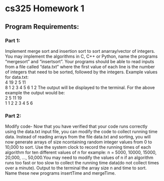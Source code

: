 # cs325 Homework 1
## Program Requirements:
### Part 1:
Implement merge sort and insertion sort to sort anarray/vector of integers.  You may implement the algorithms in C, C++ or Python, name the programs “mergesort” and “insertsort”. Your programs should be able to read inputs from a file called “data.txt” where the first value of each line is the number of integers that need to be sorted, followed by the integers. Example values for data.txt:  
4 19 2 5 11  
8 1 2 3 4 5 6 1 2
The output will be displayed to the terminal. For the above example the output would be:  
2 5 11 19  
1 1 2 2 3 4 5 6   
### Part 2:
Modify code- Now that you have verified that your code runs correctly using the data.txt input file, you can modify the code to collect running time data.  Instead of reading arrays from the file data.txt and sorting, you will now generate arrays of size ncontaining random integer values from 0 to 10,000 to sort.  Use the system clock to record the running times of each algorithm for ten different values of n for example: n = 5000, 10000, 15000, 20,000, ..., 50,000.You may need to modify the values of n if an algorithm runs too fast or too slow to collect the running time data(do not collect times over a minute). Output to the terminal the array size n and time to sort.  Name these new programs insertTime and mergeTime.  



